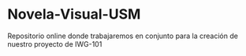 # Novela-Visual-USM
Repositorio online donde trabajaremos en conjunto para la creación de nuestro proyecto de IWG-101
